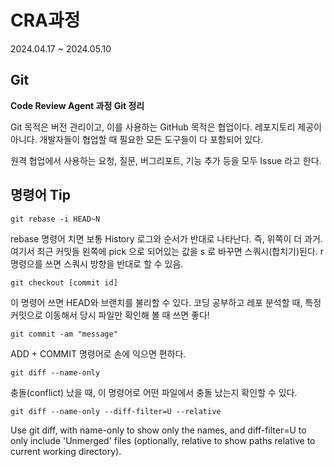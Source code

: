 # CRA과정

2024.04.17 ~ 2024.05.10

## Git

**Code Review Agent 과정 Git 정리**

Git 목적은 버전 관리이고, 이를 사용하는 GitHub 목적은 협업이다. 레포지토리 제공이 아니다. 개발자들이 협업할 때 필요한 모든 도구들이 다 포함되어 있다.

원격 협업에서 사용하는 요청, 질문, 버그리포트, 기능 추가 등을 모두 Issue 라고 한다.

## 명령어 Tip

`git rebase -i HEAD~N`

rebase 명령어 치면 보통 History 로그와 순서가 반대로 나타난다. 즉, 위쪽이 더 과거. 여기서 최근 커밋들 왼쪽에 pick 으로 되어있는 값을 s 로 바꾸면 스쿼시(합치기)된다. r 명령으를 쓰면 스쿼시 방향을 반대로 할 수 있음.
 
`git checkout [commit id]`

이 명령어 쓰면 HEAD와 브랜치를 불리할 수 있다. 코딩 공부하고 레포 분석할 때, 특정 커밋으로 이동해서 당시 파일만 확인해 볼 때 쓰면 좋다!

`git commit -am "message"`

ADD + COMMIT 명령어로 손에 익으면 편하다.

`git diff --name-only`

충돌(conflict) 났을 때, 이 명령어로 어떤 파일에서 충돌 났는지 확인할 수 있다.

`git diff --name-only --diff-filter=U --relative`

Use git diff, with name-only to show only the names, and diff-filter=U to only include 'Unmerged' files (optionally, relative to show paths relative to current working directory).

